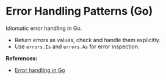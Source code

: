 # Error Handling Patterns (Go)

Idiomatic error handling in Go.

- Return errors as values, check and handle them explicitly.
- Use `errors.Is` and `errors.As` for error inspection.

**References:**
- [Error handling in Go](https://blog.golang.org/error-handling-and-go)
